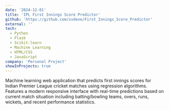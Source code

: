 ```yaml
---
date: '2024-12-01'
title: 'IPL First Innings Score Predictor'
github: 'https://github.com/svdexe/First_Innings_Score_Predictor'
external: ''
tech:
  - Python
  - Flask
  - Scikit-learn
  - Machine Learning
  - HTML/CSS
  - JavaScript
company: 'Personal Project'
showInProjects: true
---
```


Machine learning web application that predicts first innings scores for Indian Premier League cricket matches using regression algorithms. Features a modern responsive interface with real-time predictions based on current match situation including batting/bowling teams, overs, runs, wickets, and recent performance statistics.
